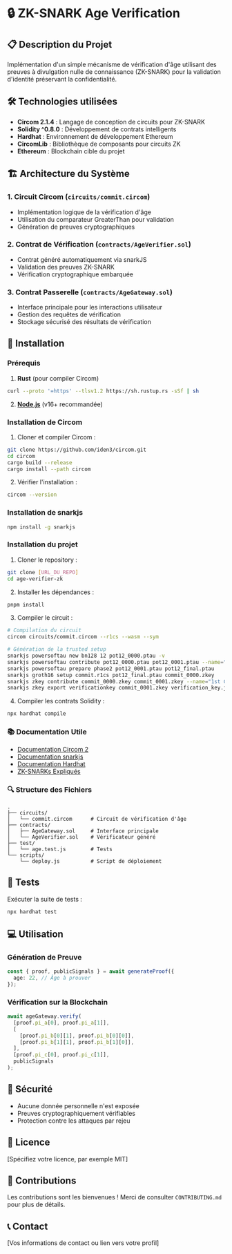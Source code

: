 # 🔒 ZK-SNARK Age Verification

## 📋 Description du Projet

Implémentation d'un simple mécanisme de vérification d'âge utilisant des preuves à divulgation nulle de connaissance (ZK-SNARK) pour la validation d'identité préservant la confidentialité.

## 🛠 Technologies utilisées

- **Circom 2.1.4** : Langage de conception de circuits pour ZK-SNARK
- **Solidity ^0.8.0** : Développement de contrats intelligents
- **Hardhat** : Environnement de développement Ethereum
- **CircomLib** : Bibliothèque de composants pour circuits ZK
- **Ethereum** : Blockchain cible du projet

## 🏗 Architecture du Système

### 1. Circuit Circom (`circuits/commit.circom`)

- Implémentation logique de la vérification d'âge
- Utilisation du comparateur GreaterThan pour validation
- Génération de preuves cryptographiques

### 2. Contrat de Vérification (`contracts/AgeVerifier.sol`)

- Contrat généré automatiquement via snarkJS
- Validation des preuves ZK-SNARK
- Vérification cryptographique embarquée

### 3. Contrat Passerelle (`contracts/AgeGateway.sol`)

- Interface principale pour les interactions utilisateur
- Gestion des requêtes de vérification
- Stockage sécurisé des résultats de vérification

## 🚀 Installation

### Prérequis

1. **Rust** (pour compiler Circom)

```bash
curl --proto '=https' --tlsv1.2 https://sh.rustup.rs -sSf | sh
```

2. **[Node.js](https://nodejs.org/)** (v16+ recommandée)

### Installation de Circom

1. Cloner et compiler Circom :

```bash
git clone https://github.com/iden3/circom.git
cd circom
cargo build --release
cargo install --path circom
```

2. Vérifier l'installation :

```bash
circom --version
```

### Installation de snarkjs

```bash
npm install -g snarkjs
```

### Installation du projet

1. Cloner le repository :

```bash
git clone [URL_DU_REPO]
cd age-verifier-zk
```

2. Installer les dépendances :

```bash
pnpm install
```

3. Compiler le circuit :

```bash
# Compilation du circuit
circom circuits/commit.circom --r1cs --wasm --sym

# Génération de la trusted setup
snarkjs powersoftau new bn128 12 pot12_0000.ptau -v
snarkjs powersoftau contribute pot12_0000.ptau pot12_0001.ptau --name="First contribution"
snarkjs powersoftau prepare phase2 pot12_0001.ptau pot12_final.ptau
snarkjs groth16 setup commit.r1cs pot12_final.ptau commit_0000.zkey
snarkjs zkey contribute commit_0000.zkey commit_0001.zkey --name="1st Contributor"
snarkjs zkey export verificationkey commit_0001.zkey verification_key.json
```

4. Compiler les contrats Solidity :

```bash
npx hardhat compile
```

### 📚 Documentation Utile

- [Documentation Circom 2](https://docs.circom.io/)
- [Documentation snarkjs](https://github.com/iden3/snarkjs)
- [Documentation Hardhat](https://hardhat.org/docs)
- [ZK-SNARKs Expliqués](https://docs.circom.io/background/background/)

### 🔍 Structure des Fichiers

```
.
├── circuits/
│   └── commit.circom      # Circuit de vérification d'âge
├── contracts/
│   ├── AgeGateway.sol     # Interface principale
│   └── AgeVerifier.sol    # Vérificateur généré
├── test/
│   └── age.test.js        # Tests
└── scripts/
    └── deploy.js          # Script de déploiement
```

## 🧪 Tests

Exécuter la suite de tests :

```bash
npx hardhat test
```

## 💻 Utilisation

### Génération de Preuve

```typescript
const { proof, publicSignals } = await generateProof({
  age: 22, // Âge à prouver
});
```

### Vérification sur la Blockchain

```typescript
await ageGateway.verify(
  [proof.pi_a[0], proof.pi_a[1]],
  [
    [proof.pi_b[0][1], proof.pi_b[0][0]],
    [proof.pi_b[1][1], proof.pi_b[1][0]],
  ],
  [proof.pi_c[0], proof.pi_c[1]],
  publicSignals
);
```

## 🔐 Sécurité

- Aucune donnée personnelle n'est exposée
- Preuves cryptographiquement vérifiables
- Protection contre les attaques par rejeu

## 📜 Licence

[Spécifiez votre licence, par exemple MIT]

## 🤝 Contributions

Les contributions sont les bienvenues ! Merci de consulter `CONTRIBUTING.md` pour plus de détails.

## 📞 Contact

[Vos informations de contact ou lien vers votre profil]

